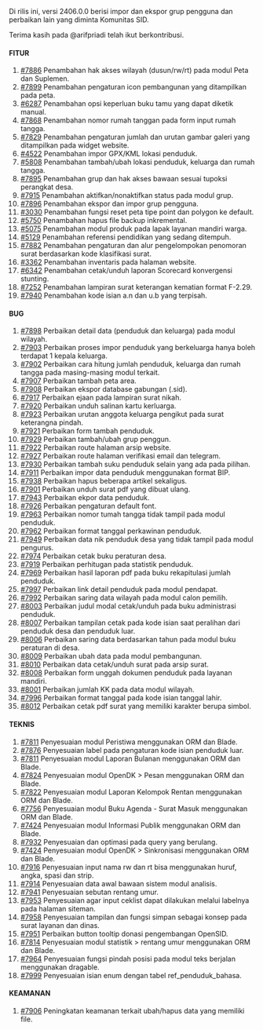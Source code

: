 Di rilis ini, versi 2406.0.0 berisi impor dan ekspor grup pengguna dan perbaikan lain yang diminta Komunitas SID.

Terima kasih pada @arifpriadi telah ikut berkontribusi.


#### FITUR
1. [#7886](https://github.com/OpenSID/OpenSID/issues/7886) Penambahan hak akses wilayah (dusun/rw/rt) pada modul Peta dan Suplemen.
2. [#7899](https://github.com/OpenSID/OpenSID/issues/7899) Penambahan pengaturan icon pembangunan yang ditampilkan pada peta.
3. [#6287](https://github.com/OpenSID/OpenSID/issues/6287) Penambahan opsi keperluan buku tamu yang dapat diketik manual.
4. [#7868](https://github.com/OpenSID/OpenSID/issues/7868) Penambahan nomor rumah tanggan pada form input rumah tangga.
5. [#7829](https://github.com/OpenSID/OpenSID/issues/7829) Penambahan pengaturan jumlah dan urutan gambar galeri yang ditampilkan pada  widget website.
6. [#4522](https://github.com/OpenSID/OpenSID/issues/4522) Penambahan impor GPX/KML lokasi penduduk.
7. [#5808](https://github.com/OpenSID/OpenSID/issues/5808) Penambahan tambah/ubah lokasi penduduk, keluarga dan rumah tangga.
8. [#7895](https://github.com/OpenSID/OpenSID/issues/7895) Penambahan grup dan hak akses bawaan sesuai tupoksi perangkat desa.
9. [#7915](https://github.com/OpenSID/OpenSID/issues/7915) Penambahan aktifkan/nonaktifkan status pada modul grup.
10. [#7896](https://github.com/OpenSID/OpenSID/issues/7896) Penambahan ekspor dan impor grup pengguna.
11. [#3030](https://github.com/OpenSID/OpenSID/issues/3030) Penambahan fungsi reset peta tipe point dan polygon ke default.
12. [#5750](https://github.com/OpenSID/OpenSID/issues/5750) Penambahan hapus file backup inkremental.
13. [#5075](https://github.com/OpenSID/OpenSID/issues/5075) Penambahan modul produk pada lapak layanan mandiri warga.
14. [#5129](https://github.com/OpenSID/OpenSID/issues/5129) Penambahan referensi pendidikan yang sedang ditempuh.
15. [#7882](https://github.com/OpenSID/OpenSID/issues/7882) Penambahan pengaturan dan alur pengelompokan penomoran surat berdasarkan kode klasifikasi surat.
16. [#3362](https://github.com/OpenSID/OpenSID/issues/3362) Penambahan inventaris pada halaman website.
17. [#6342](https://github.com/OpenSID/OpenSID/issues/6342) Penambahan cetak/unduh laporan Scorecard konvergensi stunting.
18. [#7252](https://github.com/OpenSID/OpenSID/issues/7252) Penambahan lampiran surat keterangan kematian format F-2.29.
19. [#7940](https://github.com/OpenSID/OpenSID/issues/7940) Penambahan kode isian a.n dan u.b yang terpisah.


#### BUG

1. [#7898](https://github.com/OpenSID/OpenSID/issues/7898) Perbaikan detail data (penduduk dan keluarga) pada modul wilayah.
2. [#7903](https://github.com/OpenSID/OpenSID/issues/7903) Perbaikan proses impor penduduk yang berkeluarga hanya boleh terdapat 1 kepala keluarga.
3. [#7902](https://github.com/OpenSID/OpenSID/issues/7902) Perbaikan cara hitung jumlah penduduk, keluarga dan rumah tangga pada masing-masing modul terkait.
4. [#7907](https://github.com/OpenSID/OpenSID/issues/7907) Perbaikan tambah peta area.
5. [#7908](https://github.com/OpenSID/OpenSID/issues/7908) Perbaikan ekspor database gabungan (.sid).
6. [#7917](https://github.com/OpenSID/OpenSID/issues/7917) Perbaikan ejaan pada lampiran surat nikah.
7. [#7920](https://github.com/OpenSID/OpenSID/issues/7920) Perbaikan unduh salinan kartu kerluarga.
8. [#7923](https://github.com/OpenSID/OpenSID/issues/7923) Perbaikan urutan anggota keluarga pengikut pada surat keterangna pindah.
9. [#7921](https://github.com/OpenSID/OpenSID/issues/7921) Perbaikan form tambah penduduk.
10. [#7929](https://github.com/OpenSID/OpenSID/issues/7929) Perbaikan tambah/ubah grup penggun.
11. [#7922](https://github.com/OpenSID/OpenSID/issues/7922) Perbaikan route halaman arsip website.
12. [#7927](https://github.com/OpenSID/OpenSID/issues/7927) Perbaikan route halaman verifikasi email dan telegram.
13. [#7930](https://github.com/OpenSID/OpenSID/issues/7930) Perbaikan tambah suku penduduk selain yang ada pada pilihan.
14. [#7911](https://github.com/OpenSID/OpenSID/issues/7911) Perbaikan impor data penduduk menggunakan format BIP.
15. [#7938](https://github.com/OpenSID/OpenSID/issues/7938) Perbaikan hapus beberapa artikel sekaligus.
16. [#7901](https://github.com/OpenSID/OpenSID/issues/7901) Perbaikan unduh surat pdf yang dibuat ulang.
17. [#7943](https://github.com/OpenSID/OpenSID/issues/7943) Perbaikan ekpor data penduduk.
18. [#7926](https://github.com/OpenSID/OpenSID/issues/7926) Perbaikan pengaturan default font.
19. [#7963](https://github.com/OpenSID/OpenSID/issues/7963) Perbaikan nomor tumah tangga tidak tampil pada modul penduduk.
20. [#7962](https://github.com/OpenSID/OpenSID/issues/7962) Perbaikan format tanggal perkawinan penduduk.
21. [#7949](https://github.com/OpenSID/OpenSID/issues/7949) Perbaikan data nik penduduk desa yang tidak tampil pada modul pengurus.
22. [#7974](https://github.com/OpenSID/OpenSID/issues/7974) Perbaikan cetak buku peraturan desa.
23. [#7919](https://github.com/OpenSID/OpenSID/issues/7919) Perbaikan perhitugan pada statistik penduduk.
24. [#7969](https://github.com/OpenSID/OpenSID/issues/7969) Perbaikan hasil  laporan pdf pada buku rekapitulasi jumlah penduduk.
25. [#7997](https://github.com/OpenSID/OpenSID/issues/7997) Perbaikan link detail penduduk pada modul pendapat.
26. [#7992](https://github.com/OpenSID/OpenSID/issues/7992) Perbaikan saring data wilayah pada modul calon pemilih.
27. [#8003](https://github.com/OpenSID/OpenSID/issues/8003) Perbaikan judul modal cetak/unduh pada buku administrasi penduduk.
28. [#8007](https://github.com/OpenSID/OpenSID/issues/8007) Perbaikan tampilan cetak pada kode isian saat peralihan dari penduduk desa dan penduduk luar.
29. [#8006](https://github.com/OpenSID/OpenSID/issues/8006) Perbaikan saring data berdasarkan tahun pada modul buku peraturan di desa.
30. [#8009](https://github.com/OpenSID/OpenSID/issues/8009) Perbaikan ubah data pada modul pembangunan.
31. [#8010](https://github.com/OpenSID/OpenSID/issues/8010) Perbaikan data cetak/unduh surat pada arsip surat.
32. [#8008](https://github.com/OpenSID/OpenSID/issues/8008) Perbaikan form unggah dokumen penduduk pada layanan mandiri.
33. [#8001](https://github.com/OpenSID/OpenSID/issues/8001) Perbaikan jumlah KK pada data modul wilayah.
34. [#7996](https://github.com/OpenSID/OpenSID/issues/7996) Perbaikan format tanggal pada kode isian tanggal lahir.
35. [#8012](https://github.com/OpenSID/OpenSID/issues/8012) Perbaikan cetak pdf surat yang memiliki karakter berupa simbol.


#### TEKNIS

1. [#7811](https://github.com/OpenSID/OpenSID/issues/7811) Penyesuaian modul Peristiwa menggunakan ORM dan Blade.
2. [#7876](https://github.com/OpenSID/OpenSID/issues/7876) Penyesuaian label pada pengaturan kode isian penduduk luar.
3. [#7811](https://github.com/OpenSID/OpenSID/issues/7811) Penyesuaian modul Laporan Bulanan menggunakan ORM dan Blade.
4. [#7824](https://github.com/OpenSID/OpenSID/issues/7824) Penyesuaian modul OpenDK > Pesan menggunakan ORM dan Blade.
5. [#7822](https://github.com/OpenSID/OpenSID/issues/7822) Penyesuaian modul Laporan Kelompok Rentan menggunakan ORM dan Blade.
6. [#7756](https://github.com/OpenSID/OpenSID/issues/7756) Penyesuaian modul Buku Agenda - Surat Masuk menggunakan ORM dan Blade.
7. [#7424](https://github.com/OpenSID/OpenSID/issues/7424) Penyesuaian modul Informasi Publik menggunakan ORM dan Blade.
8. [#7932](https://github.com/OpenSID/OpenSID/issues/7932) Penyesuaian dan optimasi pada query yang berulang.
9. [#7424](https://github.com/OpenSID/OpenSID/issues/7424) Penyesuaian modul OpenDK > Sinkronisasi menggunakan ORM dan Blade.
10. [#7916](https://github.com/OpenSID/OpenSID/issues/7916) Penyesuaian input nama rw dan rt bisa menggunakan huruf, angka, spasi dan strip.
11. [#7914](https://github.com/OpenSID/OpenSID/issues/7914) Penyesuaian data awal bawaan sistem modul analisis.
12. [#7941](https://github.com/OpenSID/OpenSID/issues/7941) Penyesuaian sebutan rentang umur.
13. [#7953](https://github.com/OpenSID/OpenSID/issues/7953) Penyesuaian agar input ceklist dapat dilakukan melalui labelnya pada halaman siteman.
14. [#7958](https://github.com/OpenSID/OpenSID/issues/7958) Penyesuaian tampilan dan fungsi simpan sebagai konsep pada surat layanan dan dinas.
15. [#7951](https://github.com/OpenSID/OpenSID/issues/7951) Perbaikan button tooltip donasi pengembangan OpenSID.
16. [#7814](https://github.com/OpenSID/OpenSID/issues/7814) Penyesuaian modul statistik > rentang umur menggunakan ORM dan Blade.
17. [#7964](https://github.com/OpenSID/OpenSID/issues/7964) Penyesuaian fungsi pindah posisi pada modul teks berjalan menggunakan dragable.
18. [#7999](https://github.com/OpenSID/OpenSID/issues/7999) Penyesuaian isian enum dengan tabel ref_penduduk_bahasa.


#### KEAMANAN

1. [#7906](https://github.com/OpenSID/OpenSID/issues/7906) Peningkatan keamanan terkait ubah/hapus data yang memiliki file.

